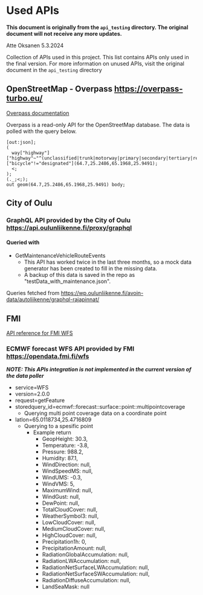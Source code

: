 # Used APIs

**This document is originally from the `api_testing` directory.
The original document will not receive any more updates.**

Atte Oksanen 5.3.2024

Collection of APIs used in this project.
This list contains APIs only used in the final version.
For more information on unused APIs, visit the original document in the `api_testing` directory

## OpenStreetMap - Overpass <https://overpass-turbo.eu/>

[Overpass documentation](https://wiki.openstreetmap.org/wiki/Overpass_API)

Overpass is a read-only API for the OpenStreetMap database.
The data is polled with the query below.

```OQL
[out:json];
(
  way["highway"]["highway"~"^(unclassified|trunk|motorway|primary|secondary|tertiary|residential)$"]["bicycle"!="designated"](64.7,25.2486,65.1968,25.9491);
  <;
);
(._;<;);
out geom(64.7,25.2486,65.1968,25.9491) body;
```

## City of Oulu

### GraphQL API provided by the City of Oulu <https://api.oulunliikenne.fi/proxy/graphql>

#### Queried with

* GetMaintenanceVehicleRouteEvents
  * This API has worked twice in the last three months, so a mock data generator has been created to fill in the missing data.
  * A backup of this data is saved in the repo as "testData_with_maintenance.json".

Queries fetched from <https://wp.oulunliikenne.fi/avoin-data/autoliikenne/graphql-rajapinnat/>

<div style="page-break-after: always;"></div>

## FMI

[API reference for FMI WFS](https://en.ilmatieteenlaitos.fi/open-data-manual-fmi-wfs-services)

### ECMWF forecast WFS API provided by FMI <https://opendata.fmi.fi/wfs>

***NOTE: This APIs integration is not implemented in the current version of the data poller***

* service=WFS
* version=2.0.0
* request=getFeature
* storedquery_id=ecmwf::forecast::surface::point::multipointcoverage
  * Querying multi point coverage data on a coordinate point
* latlon=65.0118734,25.4716809
  * Querying to a spesific point
    * Example return
      * GeopHeight: 30.3,
      * Temperature: -3.8,
      * Pressure: 988.2,
      * Humidity: 87.1,
      * WindDirection: null,
      * WindSpeedMS: null,
      * WindUMS: -0.3,
      * WindVMS: 5,
      * MaximumWind: null,
      * WindGust: null,
      * DewPoint: null,
      * TotalCloudCover: null,
      * WeatherSymbol3: null,
      * LowCloudCover: null,
      * MediumCloudCover: null,
      * HighCloudCover: null,
      * Precipitation1h: 0,
      * PrecipitationAmount: null,
      * RadiationGlobalAccumulation: null,
      * RadiationLWAccumulation: null,
      * RadiationNetSurfaceLWAccumulation: null,
      * RadiationNetSurfaceSWAccumulation: null,
      * RadiationDiffuseAccumulation: null,
      * LandSeaMask: null
